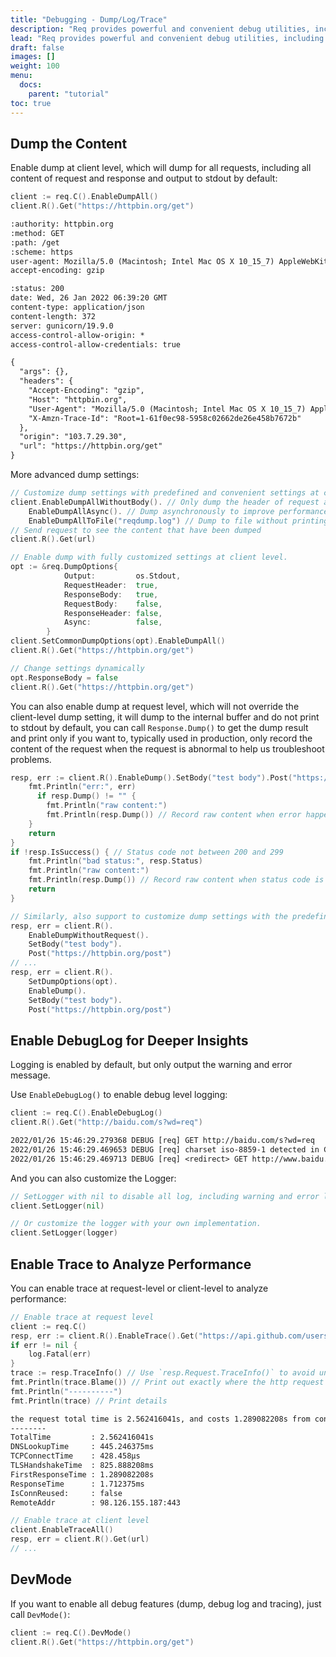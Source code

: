 ```yaml
---
title: "Debugging - Dump/Log/Trace"
description: "Req provides powerful and convenient debug utilities, including debug logs, performance traces, and even dump the complete request and response content."
lead: "Req provides powerful and convenient debug utilities, including debug logs, performance traces, and even dump the complete request and response content."
draft: false
images: []
weight: 100
menu:
  docs:
    parent: "tutorial"
toc: true
---
```


## Dump the Content

Enable dump at client level, which will dump for all requests, including all content of request and response and output to stdout by default:

```go
client := req.C().EnableDumpAll()
client.R().Get("https://httpbin.org/get")
```

```txt
:authority: httpbin.org
:method: GET
:path: /get
:scheme: https
user-agent: Mozilla/5.0 (Macintosh; Intel Mac OS X 10_15_7) AppleWebKit/537.36 (KHTML, like Gecko) Chrome/97.0.4692.71 Safari/537.36
accept-encoding: gzip

:status: 200
date: Wed, 26 Jan 2022 06:39:20 GMT
content-type: application/json
content-length: 372
server: gunicorn/19.9.0
access-control-allow-origin: *
access-control-allow-credentials: true

{
  "args": {},
  "headers": {
    "Accept-Encoding": "gzip",
    "Host": "httpbin.org",
    "User-Agent": "Mozilla/5.0 (Macintosh; Intel Mac OS X 10_15_7) AppleWebKit/537.36 (KHTML, like Gecko) Chrome/97.0.4692.71 Safari/537.36",
    "X-Amzn-Trace-Id": "Root=1-61f0ec98-5958c02662de26e458b7672b"
  },
  "origin": "103.7.29.30",
  "url": "https://httpbin.org/get"
}
```

More advanced dump settings:

```go
// Customize dump settings with predefined and convenient settings at client level.
client.EnableDumpAllWithoutBody(). // Only dump the header of request and response
    EnableDumpAllAsync(). // Dump asynchronously to improve performance
    EnableDumpAllToFile("reqdump.log") // Dump to file without printing it out
// Send request to see the content that have been dumped
client.R().Get(url)

// Enable dump with fully customized settings at client level.
opt := &req.DumpOptions{
            Output:         os.Stdout,
            RequestHeader:  true,
            ResponseBody:   true,
            RequestBody:    false,
            ResponseHeader: false,
            Async:          false,
        }
client.SetCommonDumpOptions(opt).EnableDumpAll()
client.R().Get("https://httpbin.org/get")

// Change settings dynamically
opt.ResponseBody = false
client.R().Get("https://httpbin.org/get")
```

You can also enable dump at request level, which will not override the client-level dump setting, it will dump to the internal buffer and do not print to stdout by default, you can call `Response.Dump()` to get the dump result and print only if you want to, typically used in production, only record the content of the request when the request is abnormal to help us troubleshoot problems.

```go
resp, err := client.R().EnableDump().SetBody("test body").Post("https://httpbin.org/post")
    fmt.Println("err:", err)
	  if resp.Dump() != "" {
        fmt.Println("raw content:")
        fmt.Println(resp.Dump()) // Record raw content when error happens.
    }
    return
}
if !resp.IsSuccess() { // Status code not between 200 and 299
    fmt.Println("bad status:", resp.Status)
    fmt.Println("raw content:")
    fmt.Println(resp.Dump()) // Record raw content when status code is abnormal.
    return
}

// Similarly, also support to customize dump settings with the predefined and convenient settings at request level.
resp, err = client.R().
	EnableDumpWithoutRequest().
	SetBody("test body").
	Post("https://httpbin.org/post")
// ...
resp, err = client.R().
	SetDumpOptions(opt).
	EnableDump().
	SetBody("test body").
	Post("https://httpbin.org/post")
```

## Enable DebugLog for Deeper Insights

Logging is enabled by default, but only output the warning and error message.

Use `EnableDebugLog()` to enable debug level logging:

```go
client := req.C().EnableDebugLog()
client.R().Get("http://baidu.com/s?wd=req")
```

```txt
2022/01/26 15:46:29.279368 DEBUG [req] GET http://baidu.com/s?wd=req
2022/01/26 15:46:29.469653 DEBUG [req] charset iso-8859-1 detected in Content-Type, auto-decode to utf-8
2022/01/26 15:46:29.469713 DEBUG [req] <redirect> GET http://www.baidu.com/s?wd=req
```

And you can also customize the Logger:

```go
// SetLogger with nil to disable all log, including warning and error logs.
client.SetLogger(nil)

// Or customize the logger with your own implementation.
client.SetLogger(logger)
```

## Enable Trace to Analyze Performance

You can enable trace at request-level or client-level to analyze performance:

```go
// Enable trace at request level
client := req.C()
resp, err := client.R().EnableTrace().Get("https://api.github.com/users/imroc")
if err != nil {
	log.Fatal(err)
}
trace := resp.TraceInfo() // Use `resp.Request.TraceInfo()` to avoid unnecessary struct copy in production.
fmt.Println(trace.Blame()) // Print out exactly where the http request is slowing down.
fmt.Println("----------")
fmt.Println(trace) // Print details
```

```txt
the request total time is 2.562416041s, and costs 1.289082208s from connection ready to server respond first byte
--------
TotalTime         : 2.562416041s
DNSLookupTime     : 445.246375ms
TCPConnectTime    : 428.458µs
TLSHandshakeTime  : 825.888208ms
FirstResponseTime : 1.289082208s
ResponseTime      : 1.712375ms
IsConnReused:     : false
RemoteAddr        : 98.126.155.187:443
```

```go
// Enable trace at client level
client.EnableTraceAll()
resp, err = client.R().Get(url)
// ...
```

## DevMode

If you want to enable all debug features (dump, debug log and tracing), just call `DevMode()`:

```go
client := req.C().DevMode()
client.R().Get("https://httpbin.org/get")
```
